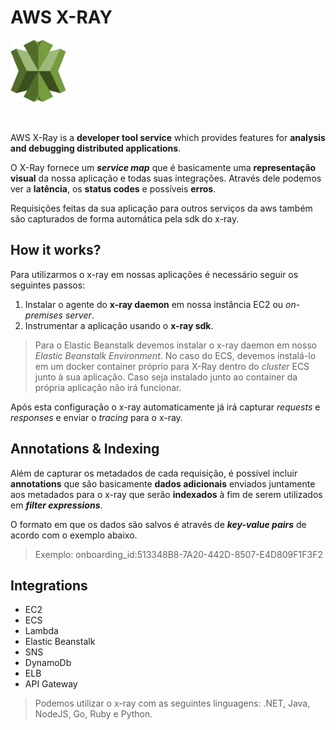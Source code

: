 # AWS X-RAY

<img height=100px; alt="x-ray_logo" src="../../../images/x-ray.png" />

<p>&nbsp;</p>

AWS X-Ray is a **developer tool service** which provides features for **analysis and debugging distributed applications**.

O X-Ray fornece um ***service map*** que é basicamente uma **representação visual** da nossa aplicação e todas suas integrações. Através dele podemos ver a **latência**, os **status codes** e possíveis **erros**.

Requisições feitas da sua aplicação para outros serviços da aws também são capturados de forma automática pela sdk do x-ray.

## How it works?

Para utilizarmos o x-ray em nossas aplicações é necessário seguir os seguintes passos:

1. Instalar o agente do **x-ray daemon** em nossa instância EC2 ou *on-premises server*.
2. Instrumentar a aplicação usando o **x-ray sdk**.

> Para o Elastic Beanstalk devemos instalar o x-ray daemon em nosso *Elastic Beanstalk Environment*. No caso do ECS, devemos instalá-lo em um docker container próprio para X-Ray dentro do *cluster* ECS junto à sua aplicação. Caso seja instalado junto ao container da própria aplicação não irá funcionar.

Após esta configuração o x-ray automaticamente já irá capturar *requests* e *responses* e enviar o *tracing* para o x-ray.

## Annotations & Indexing

Além de capturar os metadados de cada requisição, é possível incluir **annotations** que são basicamente **dados adicionais** enviados juntamente aos metadados para o x-ray que serão **indexados** à fim de serem utilizados em ***filter expressions***.

O formato em que os dados são salvos é através de ***key-value pairs*** de acordo com o exemplo abaixo.

> Exemplo: onboarding_id:513348B8-7A20-442D-8507-E4D809F1F3F2

## Integrations

- EC2
- ECS
- Lambda
- Elastic Beanstalk
- SNS
- DynamoDb
- ELB
- API Gateway

> Podemos utilizar o x-ray com as seguintes linguagens: .NET, Java, NodeJS, Go, Ruby e Python.